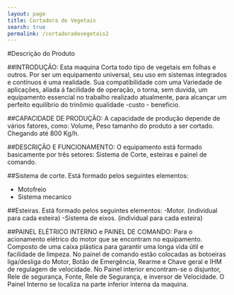 ```yaml
---
layout: page
title: Cortadora de Vegetais
search: true
permalink: /cortadoradevegetais2
---
```

#Descrição do Produto

##INTRODUÇÃO:
Esta maquina Corta todo tipo de vegetais em folhas e outros. Por ser um equipamento universal, seu uso em sistemas integrados e contínuos é uma realidade. Sua compatibilidade com uma Variedade de aplicações, aliada á facilidade de operação, o torna, sem duvida, um equipamento essencial no trabalho realizado atualmente, para alcançar um perfeito equilíbrio do trinômio qualidade -custo - beneficio.

##CAPACIDADE DE PRODUÇÃO:
A capacidade de produção depende de vários fatores, como: Volume, Peso tamanho do produto a ser cortado. Chegando até 800 Kg/h.

##DESCRIÇÃO E FUNCIONAMENTO:
O equipamento está formado basicamente por três setores: Sistema de Corte, esteiras e painel de comando.

##Sistema de corte.
 Está formado pelos seguintes elementos:
- Motofreio
- Sistema mecanico


##Esteiras.
Está formado pelos seguintes elementos:
-Motor. (individual para cada esteira)
-Sistema de eixos. (individual para cada esteira)

##PAINEL ELÉTRICO INTERNO e PAINEL DE COMANDO:
Para o acionamento elétrico do motor que se encontram no equipamento.
Composto de uma caixa plástica para garantir uma longa vida útil e facilidade de limpeza.
No painel de comando estão colocadas as botoeiras liga/desliga do Motor, Botão de Emergência, Rearme e Chave geral e IHM de regulagem de velocidade.
No Painel interior encontram-se o disjuntor, Rele de segurança, Fonte, Rele de Segurança, e inversor de Velocidade.
O Painel Interno se localiza na parte inferior interna da maquina.